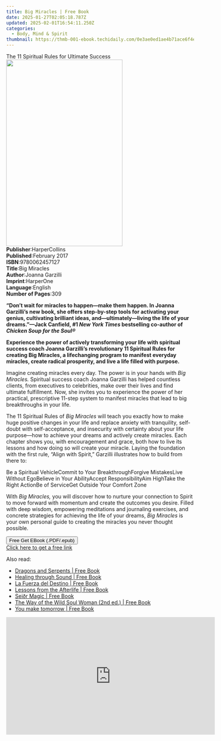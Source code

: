```yaml
---
title: Big Miracles | Free Book
date: 2025-01-27T02:05:18.787Z
updated: 2025-02-01T16:54:11.250Z
categories:
  - Body, Mind & Spirit
thumbnail: https://thmb-001-ebook.techidaily.com/0e3ae0ed1ae4b71ace6f4e69083efa7c40a96751feb11cacf86d696e9c756455.jpg
---
```

<main id="book-container">
  <div class="flex flex-col">
    <div class="book-brief flex-1 py-6 px-4 sm:p-6 md:py-10 md:px-8">
      <!-- brief-->
      <div class="book-brief-main">
        The 11 Spiritual Rules for Ultimate Success
      </div>
    </div>
    <div
      class="book-meta-info flex-1 grid gap-4 col-start-1 col-end-3 row-start-1 sm:mb-6 sm:grid-cols-4 lg:gap-6 lg:col-start-2 lg:row-end-6 lg:row-span-6 lg:mb-0"
    >
      <div
        class="book-meta-info-left place-content-center mt-4 p-4 text-sm leading-6 col-start-2 col-span-2 dark:text-slate-400"
      >
        <img
          class="w-full h-500 object-cover rounded-lg sm:h-255 sm:col-span-2 lg:col-span-full"
          src="https://img-001-ebook.techidaily.com/d48774d91b4bb73b66ef0a685ebb9050ef4390d33aeb71083c4711edf9db9f60.jpg"
          alt=""
          width="312"
          height="500"
        />
      </div>
      <div
        class="book-meta-info-right mt-2 col-start-1 row-start-2 col-span-3 self-center"
      >
        <!-- meta data  -->
        <div class="flex flex-col px-4 md:px-8">
          <div class="flex-1">
            <strong>Publisher</strong>:<span class="px-2">HarperCollins</span>
          </div>
          <div class="flex-1">
            <strong>Published</strong>:<span class="px-2">February 2017</span>
          </div>
          <div class="flex-1">
            <strong>ISBN</strong>:<span class="px-2">9780062457127</span>
          </div>
          <div class="flex-1">
            <strong>Title</strong>:<span class="px-2">Big Miracles</span>
          </div>
          <div class="flex-1">
            <strong>Author</strong>:<span class="px-2">Joanna Garzilli</span>
          </div>
          <div class="flex-1">
            <strong>Imprint</strong>:<span class="px-2">HarperOne</span>
          </div>
          <div class="flex-1">
            <strong>Language</strong>:<span class="px-2">English</span>
          </div>
          <div class="flex-1">
            <strong>Number of Pages</strong>:<span class="px-2">309</span>
          </div>
        </div>
      </div>
    </div>
    <div class="book-description flex-1 py-6 px-4 sm:p-6 md:py-10 md:px-8">
      <div class="book-description-main">
        <div accordion-content="" id="description">
          <p>
            <b
              >“Don’t wait for miracles to happen—make them happen. In Joanna
              Garzilli’s new book, she offers step-by-step tools for activating
              your genius, cultivating brilliant ideas, and—ultimately—living
              the life of your dreams.”—Jack Canfield, #1
              <i>New York Times </i>bestselling co-author of
              <i>Chicken Soup for the Soul®</i></b
            >
          </p>
          <p>
            <b
              >Experience the power of actively transforming your life with
              spiritual success coach Joanna Garzilli’s revolutionary 11
              Spiritual Rules for creating Big Miracles, a lifechanging program
              to manifest everyday miracles, create radical prosperity, and live
              a life filled with purpose.</b
            >
          </p>
          <p>
            Imagine creating miracles every day. The power is in your hands with
            <i>Big Miracles. </i>Spiritual success coach Joanna Garzilli has
            helped countless clients, from executives to celebrities, make over
            their lives and find ultimate fulfillment. Now, she invites you to
            experience the power of her practical, prescriptive 11-step system
            to manifest miracles that lead to big breakthroughs in your life.
          </p>
          <p>
            The 11 Spiritual Rules of <i>Big Miracles</i> will teach you exactly
            how to make huge positive changes in your life and replace anxiety
            with tranquility, self-doubt with self-acceptance, and insecurity
            with certainty about your life purpose—how to achieve your dreams
            and actively create miracles. Each chapter shows you, with
            encouragement and grace, both how to live its lessons and how doing
            so will create your miracle. Laying the foundation with the first
            rule, “Align with Spirit,” Garzilli illustrates how to build from
            there to:
          </p>
          Be a Spiritual VehicleCommit to Your BreakthroughForgive MistakesLive
          Without EgoBelieve in Your AbilityAccept ResponsibilityAim HighTake
          the Right ActionBe of ServiceGet Outside Your Comfort Zone
          <p>
            With <i>Big Miracles, </i>you will discover how to nurture your
            connection to Spirit to move forward with momentum and create the
            outcomes you desire. Filled with deep wisdom, empowering meditations
            and journaling exercises, and concrete strategies for achieving the
            life of your dreams, <i>Big Miracles </i>is your own personal guide
            to creating the miracles you never thought possible.
          </p>
        </div>
        <div class="accordion-fader"></div>
      </div>
    </div>
    <div class="book-excerpts flex-1 py-6 px-4 sm:p-6 md:py-10 md:px-8"></div>
    <div
      class="book-about-author flex-1 py-6 px-4 sm:p-6 md:py-10 md:px-8"
    ></div>
    <div class="book-free-get flex-1 py-6 px-4 sm:p-6 md:py-10 md:px-8">
      <button
        id="btn-free-get"
        class="bg-blue-500 hover:bg-blue-700 text-white font-bold py-2 px-4 rounded"
      >
        Free Get EBook (.PDF/.epub)
      </button>
      <div id="countdown-display" class="px-2 text-lg mt-2"></div>
      <a
        id="free-link"
        class="hidden bg-blue-500 hover:bg-blue-700 text-white font-bold py-2 px-4 rounded"
        href="https://www.ebooks.com/en-us/book/211350882/big-miracles/joanna-garzilli/"
        target="_blank"
        >Click here to get a free link</a
      >
    </div>
    <script>
      let countdownTime = 0;
      let countdownInterval = null;
      document
        .getElementById('btn-free-get')
        .addEventListener('click', startCountdown);
      function startCountdown() {
        countdownTime = new Date().getTime() + 60000 * 3;
        countdownInterval = setInterval(updateCountdown, 1000);
        document.getElementById('btn-free-get').disabled = true;
        document
          .getElementById('btn-free-get')
          .classList.add('bg-gray-500', 'cursor-not-allowed');
      }
      function updateCountdown() {
        let currentTime = new Date().getTime();
        let timeLeft = countdownTime - currentTime;
        let secondsLeft = Math.floor(timeLeft / 1000);
        document.getElementById('countdown-display').innerHTML =
          `Remaining time: ${secondsLeft} seconds.`;
        if (secondsLeft <= 0) {
          clearInterval(countdownInterval);
          document.getElementById('btn-free-get').classList.add('hidden');
          document.getElementById('free-link').classList.remove('hidden');
          document.getElementById('countdown-display').innerHTML = '';
        }
      }
    </script>
  </div>
</main>

<ins class="adsbygoogle"
      style="display:block"
      data-ad-client="ca-pub-7571918770474297"
      data-ad-slot="8358498916"
      data-ad-format="auto"
      data-full-width-responsive="true"></ins>
    

<span class="atpl-alsoreadstyle">Also read:</span>
<div><ul>
<li><a href="https://novels-ebooks.techidaily.com/211013603-9798888500835-dragons-and-serpents/"><u>Dragons and Serpents | Free Book</u></a></li>
<li><a href="https://novels-ebooks.techidaily.com/211013600-9798888500323-healing-through-sound/"><u>Healing through Sound | Free Book</u></a></li>
<li><a href="https://novels-ebooks.techidaily.com/211014978-9781088250877-la-fuerza-del-destino/"><u>La Fuerza del Destino | Free Book</u></a></li>
<li><a href="https://novels-ebooks.techidaily.com/211013584-9781644119419-lessons-from-the-afterlife/"><u>Lessons from the Afterlife | Free Book</u></a></li>
<li><a href="https://novels-ebooks.techidaily.com/211013585-9781644119457-seidr-magic/"><u>Seiðr Magic | Free Book</u></a></li>
<li><a href="https://novels-ebooks.techidaily.com/211013601-9798888500347-the-way-of-the-wild-soul-woman-2nd-ed/"><u>The Way of the Wild Soul Woman (2nd ed.) | Free Book</u></a></li>
<li><a href="https://novels-ebooks.techidaily.com/211014975-9781088234631-you-make-tomorrow/"><u>You make tomorrow | Free Book</u></a></li>
</ul></div>

<!-- affiliate ads begin -->
<iframe width="560" height="315" src="https://www.youtube.com/embed/szUqw4TLvWs?si=srv1OeLOe579gLwj" title="YouTube video player" frameborder="0" allow="accelerometer; autoplay; clipboard-write; encrypted-media; gyroscope; picture-in-picture; web-share" referrerpolicy="strict-origin-when-cross-origin" allowfullscreen></iframe>
<!-- affiliate ads end -->

